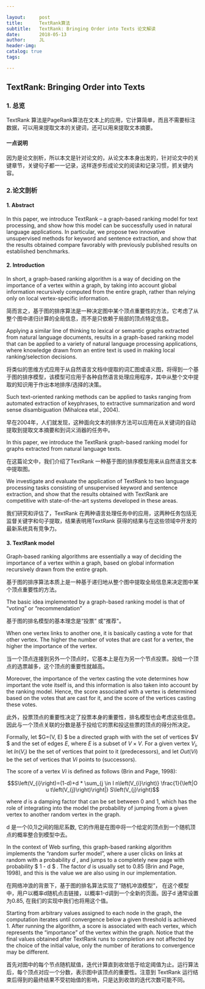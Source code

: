 ```yaml
---

layout:     post
title:      TextRank算法
subtitle:   TextRank: Bringing Order into Texts 论文解读
date:       2018-05-13
author:     JL
header-img: 
catalog: true
tags:

---
```




<head>
    <script src="https://cdn.mathjax.org/mathjax/latest/MathJax.js?config=TeX-AMS-MML_HTMLorMML" type="text/javascript"></script>
    <script type="text/x-mathjax-config">
        MathJax.Hub.Config({
            tex2jax: {
            skipTags: ['script', 'noscript', 'style', 'textarea', 'pre'],
            inlineMath: [['$','$']]
            }
        });
    </script>
</head>

## TextRank: Bringing Order into Texts

### 1. 总览

TextRank 算法是PageRank算法在文本上的应用，它计算简单，而且不需要标注数据，可以用来提取文本的关键词，还可以用来提取文本摘要。

#### 一点说明

因为是论文剖析，所以本文是针对论文的，从论文本本身出发的，针对论文中的关键章节，关键句子都一一记录，这样逐步形成论文的阅读和记录习惯，抓关键内容。

### 2.论文剖析

#### 1. Abstract

In this paper, we introduce TextRank – a graph-based ranking model for text processing, and show how this
model can be successfully used in natural language applications. In particular, we propose two innovative
unsupervised methods for keyword and sentence extraction, and show that the results obtained compare
favorably with previously published results on established benchmarks.

#### 2. Introduction

In short, a graph-based ranking algorithm is a way of deciding on the importance of a vertex within a graph, by taking into account global information recursively computed from the entire graph, rather than relying only on local vertex-specific information.

简而言之，基于图的排序算法是一种决定图中某个顶点重要性的方法，它考虑了从整个图中递归计算的全局信息，而不是只依赖于局部的顶点特定信息。

Applying a similar line of thinking to lexical or semantic graphs extracted from natural language documents, results in a graph-based ranking model that can be applied to a variety of natural language processing applications, where knowledge drawn from an entire text is used in making local ranking/selection decisions.

将类似的思维方式应用于从自然语言文档中提取的词汇图或语义图，将得到一个基于图的排序模型，该模型可应用于各种自然语言处理应用程序，其中从整个文中提取的知识用于作出本地排序/选择的决策。

Such text-oriented ranking methods can be applied to tasks ranging from automated extraction of keyphrases, to extractive summarization and word sense disambiguation (Mihalcea etal., 2004).

早在2004年，人们就发现，这种面向文本的排序方法可以应用在从关键词的自动提取到提取文本摘要和到词义消器的任务中。

In this paper, we introduce the TextRank graph-based ranking model for graphs extracted from natural
language texts.

在这篇论文中，我们介绍了TextRank 一种基于图的排序模型用来从自然语言文本中提取图。

We investigate and evaluate the application of TextRank to two language processing tasks consisting of unsupervised keyword and sentence  extraction, and show that the results obtained with TextRank are competitive with state-of-the-art systems developed in these areas.

我们研究和评估了，TextRank 在两种语言处理任务中的应用，这两种任务包括无监督关键字和句子提取，结果表明用TextRank 获得的结果与在这些领域中开发的最新系统具有竞争力。

#### 3. TextRank model

Graph-based ranking algorithms are essentially a way of deciding the importance of a vertex within
a graph, based on global information recursively drawn from the entire graph.

基于图的排序算法本质上是一种基于递归地从整个图中提取全局信息来决定图中某个顶点重要性的方法。

The basic idea implemented by a graph-based ranking model is that of “voting” or “recommendation”

基于图的排名模型的基本理念是“投票” 或"推荐"。

When one vertex links to another one, it is basically casting a vote for that other vertex. The higher the number of votes that are cast for a vertex, the higher the importance of the vertex. 

当一个顶点连接到另外一个顶点时，它基本上是在为另一个节点投票。投给一个顶点的选票越多，这个顶点的重要性就越高。

Moreover, the importance of the vertex casting the vote determines how important the vote itself is, and this information is also taken into account by the ranking model. Hence, the score associated with a vertex is determined based on the votes that are cast for it, and the score of the vertices casting these votes.

此外，投票顶点的重要性决定了投票本身的重要性，排名模型也会考虑这些信息。因此与一个顶点关联的分数是基于投给它的票和投这些票的顶点的得分所决定。

Formally, let $G=(V, E) $ be a directed graph with with the set of  vertices $V $ and the set of edges $E$, where $E$ is a subset of  $V \times V$. For a given vertex $V_i$, let $In(V_i)$ be the set of vertices that point to it (predecessors), and let $Out(Vi)$ be the set of vertices that $Vi$ points to (successors).

The score of a vertex $Vi$ is defined as follows (Brin and Page, 1998):

$$S\left(V_{i}\right)=(1-d)+d * \sum_{j \in I n\left(V_{i}\right)} \frac{1}{\left|O u t\left(V_{j}\right)\right|} S\left(V_{j}\right)$$

where $d$ is a damping factor that can be set between 0 and 1, which has the role of integrating into the model the probability of jumping from a given vertex to another random vertex in the graph. 

d 是一个(0,1)之间的阻尼系数, 它的作用是在图中将一个给定的顶点到一个随机顶点的概率整合到模型中去。

In the context of Web surfing, this graph-based ranking algorithm implements the “random surfer model”, where a user clicks on links at random with a probability $d$ , and jumps to a completely new page with probability  $ 1 - d $ . The factor $d$ is usually set to 0.85 (Brin and Page,
1998), and this is the value we are also using in our implementation.

在网络冲浪的背景下，基于图的排名算法实现了“随机冲浪模型”， 在这个模型中，用户以概率d随机点击链接，以概率1-d调到一个全新的页面。因子d 通常设置为0.85, 在我们的实现中我们也将用这个值。

Starting from arbitrary values assigned to each node in the graph, the computation iterates until convergence below a given threshold is achieved 1. After running the algorithm, a score is associated with each vertex, which represents the “importance” of the vertex within the graph. Notice that the final values obtained after TextRank runs to completion are not affected by the choice of the initial value, only the number of iterations to convergence may be different.

首先对图中的每个节点随机赋值，迭代计算直到收敛低于给定阈值为止。运行算法后，每个顶点对应一个分数，表示图中该顶点的重要性。注意到 TextRank 运行结束后得到的最终结果不受初始值的影响，只是达到收敛的迭代次数可能不同。





